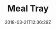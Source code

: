 ---
title: "Meal Tray"
seoTitle: ""
seoDescription: ""
date: 2018-03-21T12:36:29Z
draft: false
headerimage: "/img/categories/meal-tray.jpg"
---